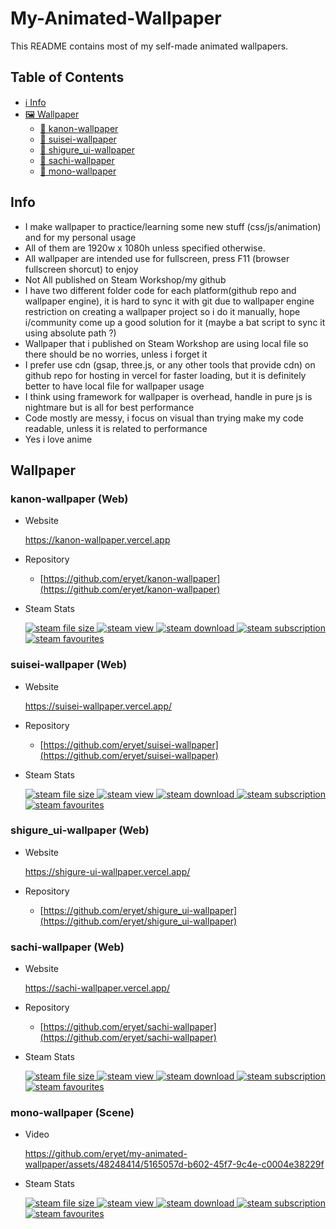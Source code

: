 # My-Animated-Wallpaper
This README contains most of my self-made animated wallpapers.

## Table of Contents
* [:information_source: Info](#Info)
* [:framed_picture: Wallpaper](#Wallpaper)
  - [:sparkling_heart: kanon-wallpaper](#kanon-wallpaper-web)
  - [:sparkling_heart: suisei-wallpaper](#suisei-wallpaper-web)
  - [:sparkling_heart: shigure_ui-wallpaper](#shigure_ui-wallpaper-web)
  - [:sparkling_heart: sachi-wallpaper](#sachi-wallpaper-web)
  - [:sparkling_heart: mono-wallpaper](#mono-wallpaper-scene)

## Info

- I make wallpaper to practice/learning some new stuff (css/js/animation) and for my personal usage
- All of them are 1920w x 1080h unless specified otherwise.
- All wallpaper are intended use for fullscreen, press F11 (browser fullscreen shorcut) to enjoy
- Not All published on Steam Workshop/my github
- I have two different folder code for each platform(github repo and wallpaper engine), it is hard to sync it with git due to wallpaper engine restriction on creating a wallpaper project so i do it manually, hope i/community come up a good solution for it (maybe a bat script to sync it using absolute path ?)
- Wallpaper that i published on Steam Workshop are using local file so there should be no worries, unless i forget it
- I prefer use cdn (gsap, three.js, or any other tools that provide cdn) on github repo for hosting in vercel for faster loading, but it is definitely better to have local file for wallpaper usage
- I think using framework for wallpaper is overhead, handle in pure js is nightmare but is all for best performance
- Code mostly are messy, i focus on visual than trying make my code readable, unless it is related to performance
- Yes i love anime

## Wallpaper

### kanon-wallpaper (Web)

- Website
    <p align="left">
        <a href="https://kanon-wallpaper.vercel.app">https://kanon-wallpaper.vercel.app</a>
    </p>

- Repository
  - [https://github.com/eryet/kanon-wallpaper](https://github.com/eryet/kanon-wallpaper)

- Steam Stats 
    <p align="left">
        <a href="https://steamcommunity.com/sharedfiles/filedetails/?id=3097629684">
            <img src="https://img.shields.io/steam/size/3097629684?style=for-the-badge&logo=Steam"  alt="steam file size">
        </a>
        <a href="https://steamcommunity.com/sharedfiles/filedetails/?id=3097629684">
            <img src="https://img.shields.io/steam/views/3097629684?style=for-the-badge&logo=SteamDB" alt="steam view">
        </a>
        <a href="https://steamcommunity.com/sharedfiles/filedetails/?id=3097629684">
            <img src="https://img.shields.io/steam/downloads/3097629684?style=for-the-badge&logo=SteamDB" alt="steam download">
        </a>
        <a href="https://steamcommunity.com/sharedfiles/filedetails/?id=3097629684">
            <img src="https://img.shields.io/steam/subscriptions/3097629684?style=for-the-badge&logo=SteamDB" alt="steam subscription">
        </a>
        <a href="https://steamcommunity.com/sharedfiles/filedetails/?id=3097629684">
            <img src="https://img.shields.io/steam/favorites/3097629684?style=for-the-badge&logo=SteamDB" alt="steam favourites">
        </a>
    </p>

### suisei-wallpaper (Web)

- Website
    <p align="left">
        <a href="https://suisei-wallpaper.vercel.app/">https://suisei-wallpaper.vercel.app/</a>
    </p>

- Repository
  - [https://github.com/eryet/suisei-wallpaper](https://github.com/eryet/suisei-wallpaper)

- Steam Stats
    <p align="left">
        <a href="https://steamcommunity.com/sharedfiles/filedetails/?id=3011823423">
            <img src="https://img.shields.io/steam/size/3011823423?style=for-the-badge&logo=Steam"  alt="steam file size">
        </a>
        <a href="https://steamcommunity.com/sharedfiles/filedetails/?id=3011823423">
            <img src="https://img.shields.io/steam/views/3011823423?style=for-the-badge&logo=SteamDB" alt="steam view">
        </a>
        <a href="https://steamcommunity.com/sharedfiles/filedetails/?id=3011823423">
            <img src="https://img.shields.io/steam/downloads/3011823423?style=for-the-badge&logo=SteamDB" alt="steam download">
        </a>
        <a href="https://steamcommunity.com/sharedfiles/filedetails/?id=3011823423">
            <img src="https://img.shields.io/steam/subscriptions/3011823423?style=for-the-badge&logo=SteamDB" alt="steam subscription">
        </a>
        <a href="https://steamcommunity.com/sharedfiles/filedetails/?id=3011823423">
            <img src="https://img.shields.io/steam/favorites/3011823423?style=for-the-badge&logo=SteamDB" alt="steam favourites">
        </a>
    </p>

### shigure_ui-wallpaper (Web)

- Website
    <p align="left">
        <a href="https://shigure-ui-wallpaper.vercel.app/">https://shigure-ui-wallpaper.vercel.app/</a>
    </p>

- Repository
  - [https://github.com/eryet/shigure_ui-wallpaper](https://github.com/eryet/shigure_ui-wallpaper)

### sachi-wallpaper (Web)

- Website
    <p align="left">
        <a href="https://sachi-wallpaper.vercel.app/">https://sachi-wallpaper.vercel.app/</a>
    </p>

- Repository
  - [https://github.com/eryet/sachi-wallpaper](https://github.com/eryet/sachi-wallpaper)

- Steam Stats
    <p align="left">
        <a href="https://steamcommunity.com/sharedfiles/filedetails/?id=2862882636">
            <img src="https://img.shields.io/steam/size/2862882636?style=for-the-badge&logo=Steam"  alt="steam file size">
        </a>
        <a href="https://steamcommunity.com/sharedfiles/filedetails/?id=2862882636">
            <img src="https://img.shields.io/steam/views/2862882636?style=for-the-badge&logo=SteamDB" alt="steam view">
        </a>
        <a href="https://steamcommunity.com/sharedfiles/filedetails/?id=2862882636">
            <img src="https://img.shields.io/steam/downloads/2862882636?style=for-the-badge&logo=SteamDB" alt="steam download">
        </a>
        <a href="https://steamcommunity.com/sharedfiles/filedetails/?id=2862882636">
            <img src="https://img.shields.io/steam/subscriptions/2862882636?style=for-the-badge&logo=SteamDB" alt="steam subscription">
        </a>
        <a href="https://steamcommunity.com/sharedfiles/filedetails/?id=2862882636">
            <img src="https://img.shields.io/steam/favorites/2862882636?style=for-the-badge&logo=SteamDB" alt="steam favourites">
        </a>
    </p>

### mono-wallpaper (Scene)

- Video

  https://github.com/eryet/my-animated-wallpaper/assets/48248414/5165057d-b602-45f7-9c4e-c0004e38229f

- Steam Stats
    <p align="left">
        <a href="https://steamcommunity.com/sharedfiles/filedetails/?id=1700479090">
            <img src="https://img.shields.io/steam/size/1700479090?style=for-the-badge&logo=Steam"  alt="steam file size">
        </a>
        <a href="https://steamcommunity.com/sharedfiles/filedetails/?id=1700479090">
            <img src="https://img.shields.io/steam/views/1700479090?style=for-the-badge&logo=SteamDB" alt="steam view">
        </a>
        <a href="https://steamcommunity.com/sharedfiles/filedetails/?id=1700479090">
            <img src="https://img.shields.io/steam/downloads/1700479090?style=for-the-badge&logo=SteamDB" alt="steam download">
        </a>
        <a href="https://steamcommunity.com/sharedfiles/filedetails/?id=1700479090">
            <img src="https://img.shields.io/steam/subscriptions/1700479090?style=for-the-badge&logo=SteamDB" alt="steam subscription">
        </a>
        <a href="https://steamcommunity.com/sharedfiles/filedetails/?id=1700479090">
            <img src="https://img.shields.io/steam/favorites/1700479090?style=for-the-badge&logo=SteamDB" alt="steam favourites">
        </a>
    </p>

